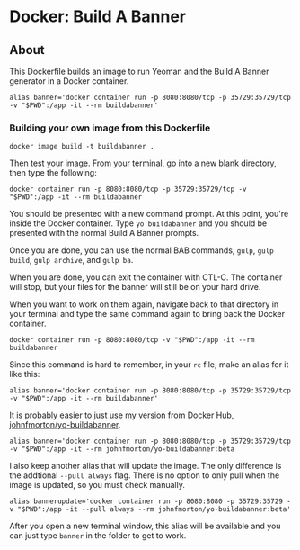 # Docker: Build A Banner

## About

This Dockerfile builds an image to run Yeoman and the Build A Banner generator in a Docker container.

```
alias banner='docker container run -p 8080:8080/tcp -p 35729:35729/tcp -v "$PWD":/app -it --rm buildabanner'
```
### Building your own image from this Dockerfile

```
docker image build -t buildabanner .
```

Then test your image. From your terminal, go into a new blank directory, then type the following:

```
docker container run -p 8080:8080/tcp -p 35729:35729/tcp -v "$PWD":/app -it --rm buildabanner
```

You should be presented with a new command prompt. At this point, you're inside the Docker container. Type `yo buildabanner` and you should be presented with the normal Build A Banner prompts.

Once you are done, you can use the normal BAB commands, `gulp`, `gulp build`, `gulp archive`, and `gulp ba`.

When you are done, you can exit the container with CTL-C. The container will stop, but your files for the banner will still be on your hard drive.

When you want to work on them again, navigate back to that directory in your terminal and type the same command again to bring back the Docker container.

```
docker container run -p 8080:8080/tcp -v "$PWD":/app -it --rm buildabanner
```
Since this command is hard to remember, in your `rc` file, make an alias for it like this:

```
alias banner='docker container run -p 8080:8080/tcp -p 35729:35729/tcp -v "$PWD":/app -it --rm buildabanner'
```

It is probably easier to just use my version from Docker Hub, [johnfmorton/yo-buildabanner](https://hub.docker.com/r/johnfmorton/yo-buildabanner).

```
alias banner='docker container run -p 8080:8080/tcp -p 35729:35729/tcp -v "$PWD":/app -it --rm johnfmorton/yo-buildabanner:beta
```

I also keep another alias that will update the image. The only difference is the addtional `--pull always` flag. There is no option to only pull when the image is updated, so you must check manually.

```
alias bannerupdate='docker container run -p 8080:8080 -p 35729:35729 -v "$PWD":/app -it --pull always --rm johnfmorton/yo-buildabanner:beta'
```

After you open a new terminal window, this alias will be available and you can just type `banner` in the folder to get to work.
